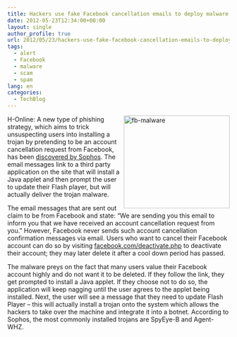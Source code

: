 ```yaml
---
title: Hackers use fake Facebook cancellation emails to deploy malware
date: 2012-05-23T12:34:00+00:00
layout: single
author_profile: true
url: 2012/05/23/hackers-use-fake-facebook-cancellation-emails-to-deploy-malware/
tags:
  - alert
  - Facebook
  - malware
  - scam
  - spam
lang: en
categories: 
  - TechBlog
---
```

H-Online: [<img title="fb-malware" border="0" alt="fb-malware" align="right" src="http://lh5.ggpht.com/-vkmgiUDA2Vg/T7zSWASU50I/AAAAAAAAGD8/2oZo2hiCCjo/fb-malware_thumb%25255B2%25255D.jpg?imgmax=800" width="240" height="210" />](http://lh3.ggpht.com/-83fs6E3Xo80/T7zSTz3zoOI/AAAAAAAAGD0/XtYmc3fkomg/s1600-h/fb-malware%25255B2%25255D.jpg)A new type of phishing strategy, which aims to trick unsuspecting users into installing a trojan by pretending to be an account cancellation request from Facebook, has been [discovered by Sophos](http://nakedsecurity.sophos.com/2012/05/21/facebook-account-cancellation-malware-adobe-flash-update/). The email messages link to a third party application on the site that will install a Java applet and then prompt the user to update their Flash player, but will actually deliver the trojan malware. 

The email messages that are sent out claim to be from Facebook and state: “We are sending you this email to inform you that we have received an account cancellation request from you.” However, Facebook never sends such account cancellation confirmation messages via email. Users who want to cancel their Facebook account can do so by visiting [facebook.com/deactivate.php](https://www.facebook.com/deactivate.php) to deactivate their account; they may later delete it after a cool down period has passed. 

The malware preys on the fact that many users value their Facebook account highly and do not want it to be deleted. If they follow the link, they get prompted to install a Java applet. If they choose not to do so, the application will keep nagging until the user agrees to the applet being installed. Next, the user will see a message that they need to update Flash Player – this will actually install a trojan onto the system which allows the hackers to take over the machine and integrate it into a botnet. According to Sophos, the most commonly installed trojans are SpyEye-B and Agent-WHZ.